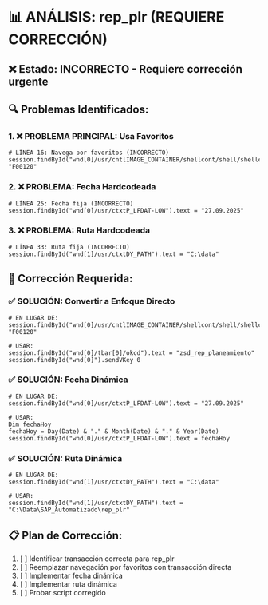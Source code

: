 # 📊 ANÁLISIS: rep_plr (REQUIERE CORRECCIÓN)

## ❌ Estado: INCORRECTO - Requiere corrección urgente

## 🔍 Problemas Identificados:

### 1. **❌ PROBLEMA PRINCIPAL: Usa Favoritos**
```vbscript
# LÍNEA 16: Navega por favoritos (INCORRECTO)
session.findById("wnd[0]/usr/cntlIMAGE_CONTAINER/shellcont/shell/shellcont[0]/shell").doubleClickNode "F00120"
```

### 2. **❌ PROBLEMA: Fecha Hardcodeada**
```vbscript
# LÍNEA 25: Fecha fija (INCORRECTO)
session.findById("wnd[0]/usr/ctxtP_LFDAT-LOW").text = "27.09.2025"
```

### 3. **❌ PROBLEMA: Ruta Hardcodeada**
```vbscript
# LÍNEA 33: Ruta fija (INCORRECTO)
session.findById("wnd[1]/usr/ctxtDY_PATH").text = "C:\data"
```

## 🎯 Corrección Requerida:

### ✅ SOLUCIÓN: Convertir a Enfoque Directo
```vbscript
# EN LUGAR DE:
session.findById("wnd[0]/usr/cntlIMAGE_CONTAINER/shellcont/shell/shellcont[0]/shell").doubleClickNode "F00120"

# USAR:
session.findById("wnd[0]/tbar[0]/okcd").text = "zsd_rep_planeamiento"
session.findById("wnd[0]").sendVKey 0
```

### ✅ SOLUCIÓN: Fecha Dinámica
```vbscript
# EN LUGAR DE:
session.findById("wnd[0]/usr/ctxtP_LFDAT-LOW").text = "27.09.2025"

# USAR:
Dim fechaHoy
fechaHoy = Day(Date) & "." & Month(Date) & "." & Year(Date)
session.findById("wnd[0]/usr/ctxtP_LFDAT-LOW").text = fechaHoy
```

### ✅ SOLUCIÓN: Ruta Dinámica
```vbscript
# EN LUGAR DE:
session.findById("wnd[1]/usr/ctxtDY_PATH").text = "C:\data"

# USAR:
session.findById("wnd[1]/usr/ctxtDY_PATH").text = "C:\Data\SAP_Automatizado\rep_plr"
```

## 📋 Plan de Corrección:
1. [ ] Identificar transacción correcta para rep_plr
2. [ ] Reemplazar navegación por favoritos con transacción directa
3. [ ] Implementar fecha dinámica
4. [ ] Implementar ruta dinámica
5. [ ] Probar script corregido
